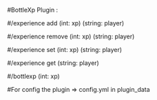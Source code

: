 #BottleXp Plugin :

#/experience add (int: xp) (string: player)

#/experience remove (int: xp) (string: player)

#/experience set (int: xp) (string: player)

#/experience get (string: player)

#/bottlexp (int: xp)

#For config the plugin => config.yml in plugin_data